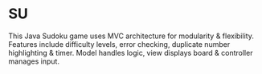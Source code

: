 # SU
This Java Sudoku game uses MVC architecture for modularity &amp; flexibility. Features include difficulty levels, error checking, duplicate number highlighting &amp; timer. Model handles logic, view displays board &amp; controller manages input.
